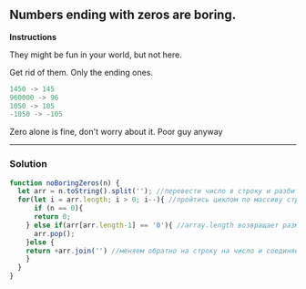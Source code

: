## Numbers ending with zeros are boring.
**Instructions**

They might be fun in your world, but not here.

Get rid of them. Only the ending ones.

```JavaScript
1450 -> 145
960000 -> 96
1050 -> 105
-1050 -> -105
```
Zero alone is fine, don't worry about it. Poor guy anyway

---

### Solution

```JavaScript
function noBoringZeros(n) {
  let arr = n.toString().split(''); //перевести число в строку и разбить по символам
  for(let i = arr.length; i > 0; i--){ //пройтись циклом по массиву строки
      if (n == 0){
      return 0;
    } else if(arr[arr.length-1] == '0'){ //array.length возвращает размер массива, нумеруя элементы с единицы, а сам массив нумеруется с нуля, поэтому результат этой функции будет, фактически, на 1 больше реального размера. Если не вычесть единицу, то на последней итерации выйдем за пределы массива.
      arr.pop();
    }else {
    return +arr.join('') //меняем обратно на строку на число и соединяем
    }
  }
}
```
